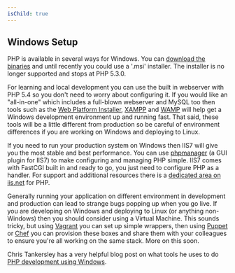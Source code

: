 ```yaml
---
isChild: true
---
```


## Windows Setup

PHP is available in several ways for Windows. You can [download the binaries](php-downloads) and until recently you could use a '.msi' 
installer. The installer is no longer supported and stops at PHP 5.3.0.

For learning and local development you can use the built in webserver with PHP 5.4 so you don't need to worry about configuring it. If you 
would like an "all-in-one" which includes a full-blown webserver and MySQL too then tools such as the [Web Platform Installer][wpi], 
[XAMPP][xampp] and [WAMP][wamp] will help get a Windows development environment up and running fast. That said, these tools will be 
a little different from production so be careful of environment differences if you are working on Windows and deploying to Linux.

If you need to run your production system on Windows then IIS7 will give you the most stable and best performance. You can use 
[phpmanager][phpmanager] (a GUI plugin for IIS7) to make configuring and managing PHP simple. IIS7 comes with FastCGI built in and ready 
to go, you just need to configure PHP as a handler. For support and additional resources there is a [dedicated area on iis.net][php-iis] for 
PHP.

Generally running your application on different environment in development and production can lead to strange bugs popping up when you go 
live. If you are developing on Windows and deploying to Linux (or anything non-Windows) then you should consider using a Virtual Machine. This 
sounds tricky, but using [Vagrant][vagrant] you can set up simple wrappers, then using [Puppet][puppet] or [Chef][chef] you can provision these boxes and share them with your colleagues to ensure you're all working on the same stack. More on this soon.

Chris Tankersley has a very helpful blog post on what tools he uses to do [PHP development using Windows][windows-tools].

[php-downloads]: http://windows.php.net
[phpmanager]: http://phpmanager.codeplex.com/
[wpi]: http://www.microsoft.com/web/downloads/platform.aspx
[xampp]: http://www.apachefriends.org/en/xampp.html
[wamp]: http://www.wampserver.com/
[php-iis]: http://php.iis.net/
[vagrant]: http://vagrantup.com/
[puppet]: http://www.puppetlabs.com/
[chef]: http://www.opscode.com/
[windows-tools]: http://ctankersley.com/2015/07/01/developing-on-windows/
